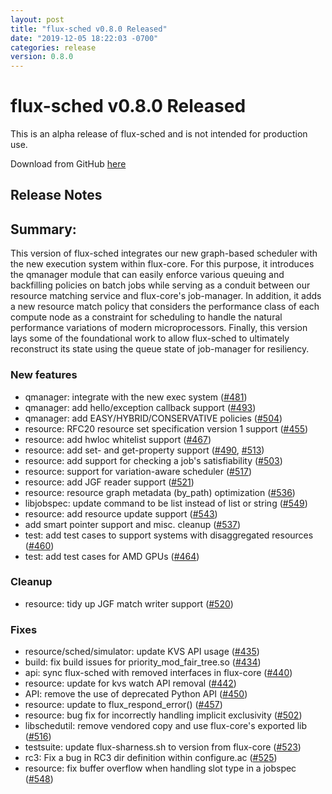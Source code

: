 ```yaml
---
layout: post
title: "flux-sched v0.8.0 Released"
date: "2019-12-05 18:22:03 -0700"
categories: release
version: 0.8.0
---
```


# flux-sched v0.8.0 Released

<div class="note warning">
This is an alpha release of flux-sched and is not intended for production use.
</div>

Download from GitHub [here](https://github.com/flux-framework/flux-sched/releases/tag/v0.8.0)

## Release Notes

## Summary:
This version of flux-sched integrates our new graph-based
scheduler with the new execution system within flux-core.
For this purpose, it introduces the qmanager module that
can easily enforce various queuing and backfilling policies
on batch jobs while serving as a conduit between our resource
matching service and flux-core's job-manager. In addition,
it adds a new resource match policy that considers
the performance class of each compute node as a constraint
for scheduling to handle the natural performance variations
of modern microprocessors. Finally, this version lays some
of the foundational work to allow flux-sched to ultimately
reconstruct its state using the queue state of job-manager
for resiliency. 

### New features
 * qmanager: integrate with the new exec system ([#481](https://github.com/flux-framework/flux-sched/pull/481))
 * qmanager: add hello/exception callback support ([#493](https://github.com/flux-framework/flux-sched/pull/493))
 * qmanager: add EASY/HYBRID/CONSERVATIVE policies ([#504](https://github.com/flux-framework/flux-sched/pull/504))
 * resource: RFC20 resource set specification version 1 support ([#455](https://github.com/flux-framework/flux-sched/pull/455))
 * resource: add hwloc whitelist support ([#467](https://github.com/flux-framework/flux-sched/pull/467))
 * resource: add set- and get-property support ([#490](https://github.com/flux-framework/flux-sched/pull/490), [#513](https://github.com/flux-framework/flux-sched/pull/513))
 * resource: add support for checking a job's satisfiability ([#503](https://github.com/flux-framework/flux-sched/pull/503))
 * resource: support for variation-aware scheduler ([#517](https://github.com/flux-framework/flux-sched/pull/517))
 * resource: add JGF reader support ([#521](https://github.com/flux-framework/flux-sched/pull/521))
 * resource: resource graph metadata (by_path) optimization ([#536](https://github.com/flux-framework/flux-sched/pull/536))
 * libjobspec: update command to be list instead of list or string ([#549](https://github.com/flux-framework/flux-sched/pull/549))
 * resource: add resource update support ([#543](https://github.com/flux-framework/flux-sched/pull/543))
 * add smart pointer support and misc. cleanup ([#537](https://github.com/flux-framework/flux-sched/pull/537))
 * test: add test cases to support systems with disaggregated resources ([#460](https://github.com/flux-framework/flux-sched/pull/460))
 * test: add test cases for AMD GPUs ([#464](https://github.com/flux-framework/flux-sched/pull/464))

### Cleanup
 * resource: tidy up JGF match writer support ([#520](https://github.com/flux-framework/flux-sched/pull/520))

### Fixes
 * resource/sched/simulator: update KVS API usage ([#435](https://github.com/flux-framework/flux-sched/pull/435))
 * build: fix build issues for priority_mod_fair_tree.so ([#434](https://github.com/flux-framework/flux-sched/pull/434))
 * api: sync flux-sched with removed interfaces in flux-core ([#440](https://github.com/flux-framework/flux-sched/pull/440))
 * resource: update for kvs watch API removal ([#442](https://github.com/flux-framework/flux-sched/pull/442))
 * API: remove the use of deprecated Python API ([#450](https://github.com/flux-framework/flux-sched/pull/450))
 * resource: update to flux_respond_error() ([#457](https://github.com/flux-framework/flux-sched/pull/457))
 * resource: bug fix for incorrectly handling implicit exclusivity ([#502](https://github.com/flux-framework/flux-sched/pull/502))
 * libschedutil: remove vendored copy and use flux-core's exported lib ([#516](https://github.com/flux-framework/flux-sched/pull/516))
 * testsuite: update flux-sharness.sh to version from flux-core ([#523](https://github.com/flux-framework/flux-sched/pull/523))
 * rc3: Fix a bug in RC3 dir definition within configure.ac ([#525](https://github.com/flux-framework/flux-sched/pull/525))
 * resource: fix buffer overflow when handling slot type in a jobspec ([#548](https://github.com/flux-framework/flux-sched/pull/548))
